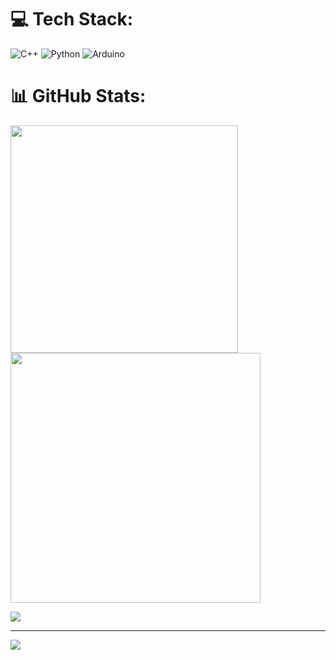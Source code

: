 
# 💻 Tech Stack:
![C++](https://img.shields.io/badge/c++-%2300599C.svg?style=for-the-badge&logo=c%2B%2B&logoColor=white) ![Python](https://img.shields.io/badge/python-3670A0?style=for-the-badge&logo=python&logoColor=ffdd54) ![Arduino](https://img.shields.io/badge/-Arduino-00979D?style=for-the-badge&logo=Arduino&logoColor=white)

# 📊 GitHub Stats:
<img src="https://github-readme-stats-wheat-two-53.vercel.app/api?username=WWWNINIWWW&theme=dark&hide_border=false&include_all_commits=false&count_private=false"  width="364px" />                    <img src="https://github-readme-streak-stats.herokuapp.com/?user=WWWNINIWWW&theme=dark&hide_border=false"  width="400px" />



![](https://github-readme-stats-wheat-two-53.vercel.app/api/top-langs/?username=WWWNINIWWW&theme=dark&hide_border=false&include_all_commits=false&count_private=false&layout=compact)

---
[![](https://visitcount.itsvg.in/api?id=WWWNINIWWW&icon=0&color=0)](https://visitcount.itsvg.in)

<!-- Proudly created with GPRM ( https://gprm.itsvg.in ) -->
